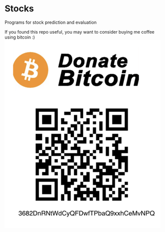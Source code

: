 # Stocks
Programs for stock prediction and evaluation

If you found this repo useful, you may want to consider buying me coffee using bitcoin :)
<img src="bitcoin_wallet.png">
